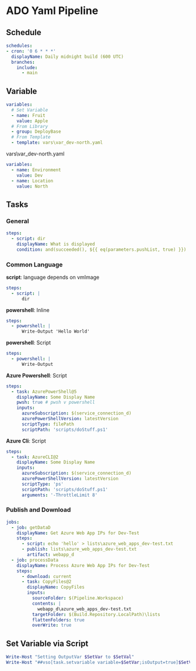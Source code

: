 # ADO Yaml Pipeline

## Schedule
```yaml
schedules:
- cron: '0 6 * * *'
  displayName: Daily midnight build (600 UTC)
  branches:
    include:
      - main
```

## Variable
```yaml
variables:
  # Set Variable
  - name: Fruit
    value: Apple
  # From Library
  - group: DeployBase
  # From Template
  - template: vars\var_dev-north.yaml
```

vars\var_dev-north.yaml
```yaml
variables:
  - name: Environment
    value: Dev
  - name: Location
    value: North
```

## Tasks

### General
```yaml
steps:      
  - script: dir 
    displayName: What is displayed
    condition: and(succeeded(), ${{ eq(parameters.pushList, true) }})
```

### Common Language

**script**: language depends on vmImage
```yaml
steps:      
  - script: |
      dir 
```

**powershell**: Inline
```yaml
steps:      
  - powershell: |
      Write-Output 'Hello World'
```

**powershell**: Script
```yaml
steps:      
  - powershell: |
      Write-Output
```

**Azure Powershell**: Script
```yaml
steps:      
  - task: AzurePowerShell@5
    displayName: Some Display Name
    pwsh: true # pwsh v powershell
    inputs:
      azureSubscription: $(service_connection_d)
      azurePowerShellVersion: latestVersion
      scriptType: filePath
      scriptPath: 'scripts/doStuff.ps1'
```

**Azure Cli**: Script
```yaml
steps:      
  - task: AzureCLI@2
    displayName: Some Display Name
    inputs:
      azureSubscription: $(service_connection_d)
      azurePowerShellVersion: latestVersion
      scriptType: 'ps'
      scriptPath: 'scripts/doStuff.ps1'
      arguments: '-ThrottleLimit 8'
```

### Publish and Download
```yaml
jobs:
  - job: getDataD
    displayName: Get Azure Web App IPs for Dev-Test    
    steps:
      - script: echo 'hello' > lists\azure_web_apps_dev-test.txt
      - publish: lists\azure_web_apps_dev-test.txt
        artifact: webapp_d
  - job: processData
    displayName: Process Azure Web App IPs for Dev-Test    
    steps:
      - download: current
      - task: CopyFiles@2
        displayName: CopyFiles
        inputs:
          sourceFolder: $(Pipeline.Workspace)
          contents: |
            webapp_d\azure_web_apps_dev-test.txt
          targetFolder: $(Build.Repository.LocalPath)\lists
          flattenFolders: true
          overWrite: true
```

## Set Variable via Script

```Powershell
Write-Host "Setting OutputVar $SetVar to $SetVal"
Write-Host "##vso[task.setvariable variable=$SetVar;isOutput=true]$SetVal"
```
